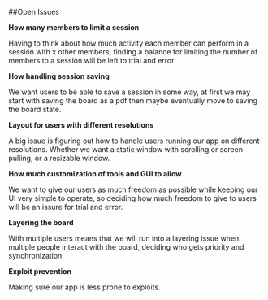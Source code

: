 ##Open Issues

<b>How many members to limit a session</b>

Having to think about how much activity each member can perform in a session with x other members, finding a balance for limiting the number of members to a session will be left to trial and error.
	
<b>How handling session saving</b>

We want users to be able to save a session in some way, at first we may start with saving the board as a pdf then maybe eventually move to saving the board state.
	
<b>Layout for users with different resolutions</b>

A big issue is figuring out how to handle users running our app on different resolutions. Whether we want a static window with scrolling or screen pulling, or a resizable window.
	
<b>How much customization of tools and GUI to allow</b>

We want to give our users as much freedom as possible while keeping our UI very simple to operate, so deciding how much freedom to give to users will be an issure for trial and error.
	
<b>Layering the board</b>

With multiple users means that we will run into a layering issue when multiple people interact with the board, deciding who gets priority and synchronization.
	
<b>Exploit prevention</b>

Making sure our app is less prone to exploits.

